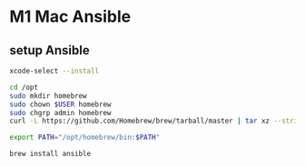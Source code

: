 # M1 Mac Ansible


## setup Ansible

```zsh
xcode-select --install
```

```zsh
cd /opt
sudo mkdir homebrew
sudo chown $USER homebrew
sudo chgrp admin homebrew
curl -L https://github.com/Homebrew/brew/tarball/master | tar xz --strip 1 -C homebrew
```

```zsh
export PATH="/opt/homebrew/bin:$PATH"
```

```zsh
brew install ansible
```

